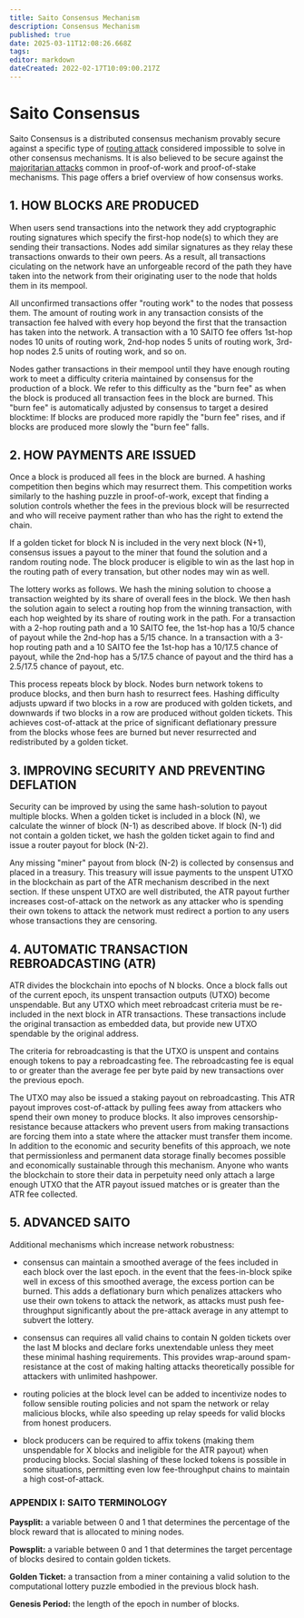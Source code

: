```yaml
---
title: Saito Consensus Mechanism
description: Consensus Mechanism
published: true
date: 2025-03-11T12:08:26.668Z
tags: 
editor: markdown
dateCreated: 2022-02-17T10:09:00.217Z
---
```


# Saito Consensus

Saito Consensus is a distributed consensus mechanism provably secure against a specific type of [routing attack](/consensus/sybil-attacks) considered impossible to solve in other consensus mechanisms. It is also believed to be secure against the [majoritarian attacks](/consensus/majoritarian-attacks) common in proof-of-work and proof-of-stake mechanisms. This page offers a brief overview of how consensus works.

## 1. HOW BLOCKS ARE PRODUCED

When users send transactions into the network they add cryptographic routing signatures which specify the first-hop node(s) to which they are sending their transactions. Nodes add similar signatures as they relay these transactions onwards to their own peers. As a result, all transactions ciculating on the network have an unforgeable record of the path they have taken into the network from their originating user to the node that holds them in its mempool.

All unconfirmed transactions offer "routing work" to the nodes that possess them. The amount of routing work in any transaction consists of the transaction fee halved with every hop beyond the first that the transaction has taken into the network. A transaction with a 10 SAITO fee offers 1st-hop nodes 10 units of routing work, 2nd-hop nodes 5 units of routing work, 3rd-hop nodes 2.5 units of routing work, and so on.

Nodes gather transactions in their mempool until they have enough routing work to meet a difficulty criteria maintained by consensus for the production of a block. We refer to this difficulty as the "burn fee" as when the block is produced all transaction fees in the block are burned. This "burn fee" is automatically adjusted by consensus to target a desired blocktime: If blocks are produced more rapidly the "burn fee" rises, and if blocks are produced more slowly the "burn fee" falls.

## 2. HOW PAYMENTS ARE ISSUED

Once a block is produced all fees in the block are burned. A hashing competition then begins which may resurrect them. This competition works similarly to the hashing puzzle in proof-of-work, except that finding a solution controls whether the fees in the previous block will be resurrected and who will receive payment rather than who has the right to extend the chain.

If a golden ticket for block N is included in the very next block (N+1), consensus issues a payout to the miner that found the solution and a random routing node. The block producer is eligible to win as the last hop in the routing path of every transation, but other nodes may win as well.

The lottery works as follows. We hash the mining solution to choose a transaction weighted by its share of overall fees in the block. We then hash the solution again to select a routing hop from the winning transaction, with each hop weighted by its share of routing work in the path. For a transaction with a 2-hop routing path and a 10 SAITO fee, the 1st-hop has a 10/5 chance of payout while the 2nd-hop has a 5/15 chance. In a transaction with a 3-hop routing path and a 10 SAITO fee the 1st-hop has a 10/17.5 chance of payout, while the 2nd-hop has a 5/17.5 chance of payout and the third has a 2.5/17.5 chance of payout, etc.

This process repeats block by block. Nodes burn network tokens to produce blocks, and then burn hash to resurrect fees. Hashing difficulty adjusts upward if two blocks in a row are produced with golden tickets, and downwards if two blocks in a row are produced without golden tickets. This achieves cost-of-attack at the price of significant deflationary pressure from the blocks whose fees are burned but never resurrected and redistributed by a golden ticket.


## 3. IMPROVING SECURITY AND PREVENTING DEFLATION

Security can be improved by using the same hash-solution to payout multiple blocks. When a golden ticket is included in a block (N), we calculate the winner of block (N-1) as described above. If block (N-1) did not contain a golden ticket, we hash the golden ticket again to find and issue a router payout for block (N-2).

Any missing "miner" payout from block (N-2) is collected by consensus and placed in a treasury. This treasury will issue payments to the unspent UTXO in the blockchain as part of the ATR mechanism described in the next section. If these unspent UTXO are well distributed, the ATR payout further increases cost-of-attack on the network as any attacker who is spending their own tokens to attack the network must redirect a portion to any users whose transactions they are censoring.

## 4. AUTOMATIC TRANSACTION REBROADCASTING (ATR)

ATR divides the blockchain into epochs of N blocks. Once a block falls out of the current epoch, its unspent transaction outputs (UTXO) become unspendable. But any UTXO which meet rebroadcast criteria must be re-included in the next block in ATR transactions. These transactions include the original transaction as embedded data, but provide new UTXO spendable by the original address.

The criteria for rebroadcasting is that the UTXO is unspent and contains enough tokens to pay a rebroadcasting fee. The rebroadcasting fee is equal to or greater than the average fee per byte paid by new transactions over the previous epoch.

The UTXO may also be issued a staking payout on rebroadcasting. This ATR payout improves cost-of-attack by pulling fees away from attackers who spend their own money to produce blocks. It also improves censorship-resistance because attackers who prevent users from making transactions are forcing them into a state where the attacker must transfer them income. In addition to the economic and security benefits of this approach, we note that permissionless and permanent data storage finally becomes possible and economically sustainable through this mechanism. Anyone who wants the blockchain to store their data in perpetuity need only attach a large enough UTXO that the ATR payout issued matches or is greater than the ATR fee collected.

## 5. ADVANCED SAITO

Additional mechanisms which increase network robustness:

* consensus can maintain a smoothed average of the fees included in each block over the last epoch. in the event that the fees-in-block spike well in excess of this smoothed average, the excess portion can be burned. This adds a deflationary burn which penalizes attackers who use their own tokens to attack the network, as attacks must push fee-throughput significantly about the pre-attack average in any attempt to subvert the lottery.

* consensus can requires all valid chains to contain N golden tickets over the last M blocks and declare forks unextendable unless they meet these minimal hashing requirements. This provides wrap-around spam-resistance at the cost of making halting attacks theoretically possible for attackers with unlimited hashpower.

* routing policies at the block level can be added to incentivize nodes to follow sensible routing policies and not spam the network or relay malicious blocks, while also speeding up relay speeds for valid blocks from honest producers.

* block producers can be required to affix tokens (making them unspendable for X blocks and ineligible for the ATR payout) when producing blocks. Social slashing of these locked tokens is possible in some situations, permitting even low fee-throughput chains to maintain a high cost-of-attack.


### APPENDIX I: SAITO TERMINOLOGY

**Paysplit:** a variable between 0 and 1 that determines the percentage of the block reward that is allocated to mining nodes.

**Powsplit:** a variable between 0 and 1 that determines the target percentage of blocks desired to contain golden tickets.

**Golden Ticket:** a transaction from a miner containing a valid solution to the computational lottery puzzle embodied in the previous block hash.

**Genesis Period:** the length of the epoch in number of blocks.





